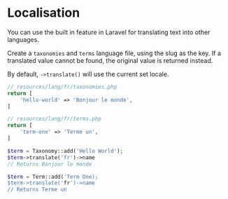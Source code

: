 # Localisation

You can use the built in feature in Laravel for translating text into other languages.

Create a `taxonomies` and `terms` language file, using the slug as the key.
If a translated value cannot be found, the original value is returned instead.

By default, `->translate()` will use the current set locale.

```php
// resources/lang/fr/taxonomies.php
return [
    'hello-world' => 'Bonjour le monde',
]
```

```php
// resources/lang/fr/terms.php
return [
    'term-one' => 'Terme un',
]
```

```php
$term = Taxonomy::add('Hello World');
$term->translate('fr')->name
// Returns Bonjour le monde

$term = Term::add('Term One);
$term->translate('fr')->name
// Returns Terme un
```